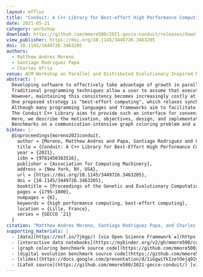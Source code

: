 ```yaml
---
layout: efflux
title: "Conduit: A C++ Library for Best-effort High Performance Computing"
date: 2021-05-21
category: workshop
download: https://github.com/mmore500/2021-gecco-conduit/releases/download/1.0.0/2021-gecco-conduit.pdf
view_publisher: https://doi.org/10.1145/3449726.3463205
doi: 10.1145/3449726.3463205
authors:
  - Matthew Andres Moreno
  - Santiago Rodriguez Papa
  - Charles Ofria
venue: ACM Workshop on Parallel and Distributed Evolutionary Inspired Methods
abstract: |
  Developing software to effectively take advantage of growth in parallel and distributed processing capacity poses significant challenges.
  Traditional programming techniques allow a user to assume that execution, message passing, and memory are always kept synchronized.
  However, maintaining this consistency becomes increasingly costly at scale.
  One proposed strategy is "best-effort computing", which relaxes synchronization and hardware reliability requirements, accepting nondeterminism in exchange for efficiency.
  Although many programming languages and frameworks aim to facilitate software development for high performance applications, existing tools do not directly provide a prepackaged best-effort interface.
  The Conduit C++ Library aims to provide such an interface for convenient implementation of software that uses best-effort inter-thread and inter-process communication.
  Here, we describe the motivation, objectives, design, and implementation of the library.
  Benchmarks on a communication-intensive graph coloring problem and a compute-intensive digital evolution simulation show that Conduit's best-effort model can improve scaling efficiency and solution quality, particularly in a distributed, multi-node context.
bibtex: |-
  @inproceedings{moreno2021conduit,
    author = {Moreno, Matthew Andres and Papa, Santiago Rodriguez and Ofria, Charles},
    title = {Conduit: A C++ Library for Best-Effort High Performance Computing},
    year = {2021},
    isbn = {9781450383516},
    publisher = {Association for Computing Machinery},
    address = {New York, NY, USA},
    url = {https://doi.org/10.1145/3449726.3463205},
    doi = {10.1145/3449726.3463205},
    booktitle = {Proceedings of the Genetic and Evolutionary Computation Conference Companion},
    pages = {1795–1800},
    numpages = {6},
    keywords = {high performance computing, best-effort computing},
    location = {Lille, France},
    series = {GECCO '21}
  }
citation: "Matthew Andres Moreno, Santiago Rodriguez Papa, and Charles Ofria. 2021. Conduit: a C++ library for best-effort high performance computing. In Proceedings of the Genetic and Evolutionary Computation Conference Companion (GECCO '21). Association for Computing Machinery, New York, NY, USA, 1795–1800. https://doi.org/10.1145/3449726.3463205"
supporting_materials: |
  - [data](https://osf.io/7jkgp/) [via Open Science Framework ❋](https://osf.io)
  - [interactive data notebooks](https://mybinder.org/v2/gh/mmore500/conduit/HEAD?filepath=binder%2F) [via MyBinder ❋](https://mybinder.org/)
  - [graph coloring benchmark source code](https://github.com/mmore500/conduit) [via GitHub <i class="icon-github-1"></i>](https://github.com/)
  - [digital evolution benchmark source code](https://github.com/mmore500/dishtiny) [via GitHub <i class="icon-github-1"></i>](https://github.com/)
  - [slides](https://docs.google.com/presentation/d/1iGgwiYkIzetOejq92ykxUcQFSLNCWzA65txObL2x0Sw) [via Google Slides](https://workspace.google.com/products/slides/)
  - [LaTeX source](https://github.com/mmore500/2021-gecco-conduit/) [via GitHub <i class="icon-github-1"></i>](https://github.com/)
---
```

